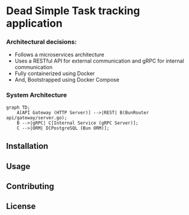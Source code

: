 # Dead Simple Task tracking application

### Architectural decisions:

- Follows a microservices architecture
- Uses a RESTful API for external communication and gRPC for internal communication
- Fully containerized using Docker
- And, Bootstrapped using Docker Compose

### System Architecture

```mermaid
graph TD;
    A[API Gateway (HTTP Server)] -->|REST| B(BunRouter api/gateway/server.go);
    B -->|gRPC| C[Internal Service (gRPC Server)];
    C -->|ORM| D[PostgreSQL (Bun ORM)];
```

## Installation

## Usage

## Contributing

## License
